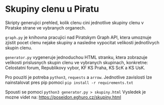 # Skupiny clenu u Piratu
Skripty generujici prehled, kolik clenu cini jednotlive skupiny clenu
v Piratske strane ve vybranych organech.

`graph.py` je knihovna pracujici nad Piratskym Graph API, ktera umoznuje
zjistit pocet clenu nejake skupiny a nasledne vypocitat velikosti jednotlivych
skupin clenu.

`generator.py` vygeneruje jednoduchou HTML stranku, ktera zobrazuje velikosti
prislusnych skupin clenu ve vybranych skupinach, konkretne: Celostatni forum,
Republikovy vybor, KF KS Praha, KS ScK a KS UsK.

Pro pouziti je potreba `python3`, `requests` a `arrow`.
Jednotlive zavislosti lze nainstalovat pres pip pomoci `pip install -r requirements.txt`

Spousti se pomoci `python3 generator.py > skupiny.html`
Vysledek je mozne videt na: https://poseidon.eghuro.cz/skupiny.html
